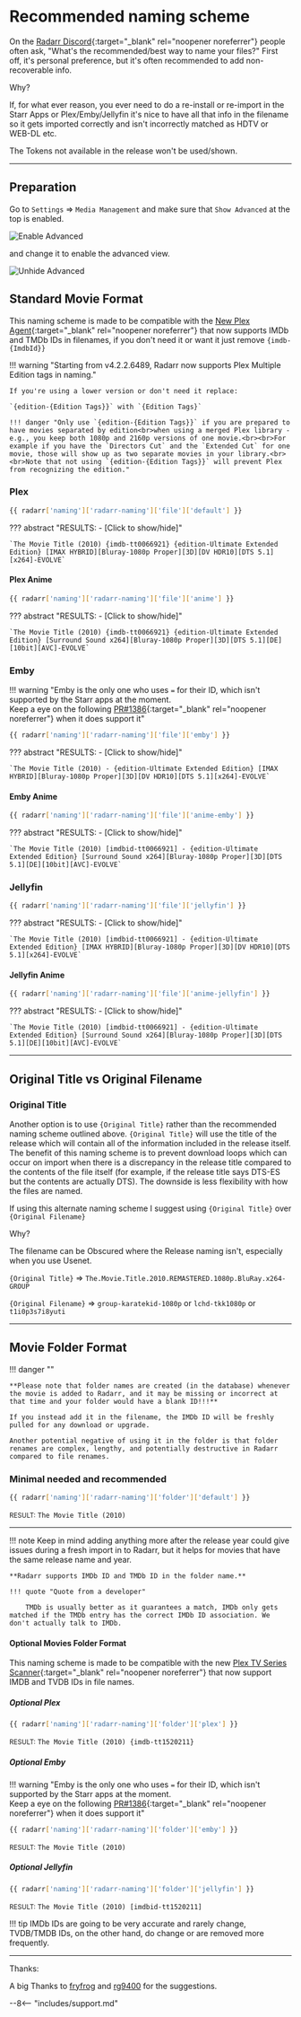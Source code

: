 # Recommended naming scheme

On the [Radarr Discord](https://radarr.video/discord){:target="_blank" rel="noopener noreferrer"} people often ask, "What's the recommended/best way to
name your files?" First off, it's personal preference, but it's often recommended to add non-recoverable info.

Why?

If, for what ever reason, you ever need to do a re-install or re-import in
the Starr Apps or Plex/Emby/Jellyfin it's nice to have all that info in the filename so
it gets imported correctly and isn't incorrectly matched as HDTV or WEB-DL etc.

The Tokens not available in the release won't be used/shown.

------

## Preparation

Go to `Settings` => `Media Management` and make sure that `Show Advanced` at the top is enabled.

![Enable Advanced](images/radarr-show-adavanced.png)

and change it to enable the advanced view.

![Unhide Advanced](images/unhide-advanced.png)

## Standard Movie Format

This naming scheme is made to be compatible with the [New Plex Agent](https://forums.plex.tv/t/new-plex-media-server-movie-scanner-and-agent-preview/593269/517){:target="_blank" rel="noopener noreferrer"} that now supports IMDb and TMDb IDs in filenames, if you don't need it or want it just remove `{imdb-{ImdbId}}`

!!! warning "Starting from v4.2.2.6489, Radarr now supports Plex Multiple Edition tags in naming."

    If you're using a lower version or don't need it replace:

    `{edition-{Edition Tags}}` with `{Edition Tags}`

    !!! danger "Only use `{edition-{Edition Tags}}` if you are prepared to have movies separated by edition<br>when using a merged Plex library - e.g., you keep both 1080p and 2160p versions of one movie.<br><br>For example if you have the `Directors Cut` and the `Extended Cut` for one movie, those will show up as two separate movies in your library.<br><br>Note that not using `{edition-{Edition Tags}}` will prevent Plex from recognizing the edition."

### Plex

```bash
{{ radarr['naming']['radarr-naming']['file']['default'] }}
```

??? abstract "RESULTS: - [Click to show/hide]"

    `The Movie Title (2010) {imdb-tt0066921} {edition-Ultimate Extended Edition} [IMAX HYBRID][Bluray-1080p Proper][3D][DV HDR10][DTS 5.1][x264]-EVOLVE`

#### Plex Anime

```bash
{{ radarr['naming']['radarr-naming']['file']['anime'] }}
```

??? abstract "RESULTS: - [Click to show/hide]"

    `The Movie Title (2010) {imdb-tt0066921} {edition-Ultimate Extended Edition} [Surround Sound x264][Bluray-1080p Proper][3D][DTS 5.1][DE][10bit][AVC]-EVOLVE`

### Emby

!!! warning "Emby is the only one who uses `=` for their ID, which isn't supported by the Starr apps at the moment.<br>Keep a eye on the following [PR#1386](https://github.com/TRaSH-Guides/Guides/pull/1386){:target="_blank" rel="noopener noreferrer"} when it does support it"

```bash
{{ radarr['naming']['radarr-naming']['file']['emby'] }}
```

??? abstract "RESULTS: - [Click to show/hide]"

    `The Movie Title (2010) - {edition-Ultimate Extended Edition} [IMAX HYBRID][Bluray-1080p Proper][3D][DV HDR10][DTS 5.1][x264]-EVOLVE`

#### Emby Anime

```bash
{{ radarr['naming']['radarr-naming']['file']['anime-emby'] }}
```

??? abstract "RESULTS: - [Click to show/hide]"

    `The Movie Title (2010) [imdbid-tt0066921] - {edition-Ultimate Extended Edition} [Surround Sound x264][Bluray-1080p Proper][3D][DTS 5.1][DE][10bit][AVC]-EVOLVE`

### Jellyfin

```bash
{{ radarr['naming']['radarr-naming']['file']['jellyfin'] }}
```

??? abstract "RESULTS: - [Click to show/hide]"

    `The Movie Title (2010) [imdbid-tt0066921] - {edition-Ultimate Extended Edition} [IMAX HYBRID][Bluray-1080p Proper][3D][DV HDR10][DTS 5.1][x264]-EVOLVE`

#### Jellyfin Anime

```bash
{{ radarr['naming']['radarr-naming']['file']['anime-jellyfin'] }}
```

??? abstract "RESULTS: - [Click to show/hide]"

    `The Movie Title (2010) [imdbid-tt0066921] - {edition-Ultimate Extended Edition} [Surround Sound x264][Bluray-1080p Proper][3D][DTS 5.1][DE][10bit][AVC]-EVOLVE`

------

## Original Title vs  Original Filename

### Original Title

Another option is to use `{Original Title}` rather than the recommended naming scheme outlined above. `{Original Title}` will use the title of the release which will contain all of the information included in the release itself. The benefit of this naming scheme is to prevent download loops which can occur on import when there is a discrepancy in the release title compared to the contents of the file itself (for example, if the release title says DTS-ES but the contents are actually DTS). The downside is less flexibility with how the files are named.

If using this alternate naming scheme I suggest using `{Original Title}` over `{Original Filename}`

Why?

The filename can be Obscured where the Release naming isn't, especially when you use Usenet.

`{Original Title}` => `The.Movie.Title.2010.REMASTERED.1080p.BluRay.x264-GROUP`

`{Original Filename}` => `group-karatekid-1080p` or `lchd-tkk1080p` or `t1i0p3s7i8yuti`

------

## Movie Folder Format

!!! danger ""

    **Please note that folder names are created (in the database) whenever the movie is added to Radarr, and it may be missing or incorrect at that time and your folder would have a blank ID!!!**

    If you instead add it in the filename, the IMDb ID will be freshly pulled for any download or upgrade.

    Another potential negative of using it in the folder is that folder renames are complex, lengthy, and potentially destructive in Radarr compared to file renames.

### Minimal needed and recommended

```bash
{{ radarr['naming']['radarr-naming']['folder']['default'] }}
```

<small>RESULT:</small> `The Movie Title (2010)`

------

!!! note
    Keep in mind adding anything more after the release year could give issues during a fresh import in to Radarr, but it helps for movies that have the same release name and year.

    **Radarr supports IMDb ID and TMDb ID in the folder name.**

    !!! quote "Quote from a developer"

        TMDb is usually better as it guarantees a match, IMDb only gets matched if the TMDb entry has the correct IMDb ID association. We don't actually talk to IMDb.

#### Optional Movies Folder Format

This naming scheme is made to be compatible with the new [Plex TV Series Scanner](https://forums.plex.tv/t/beta-new-plex-tv-series-scanner/696242){:target="_blank" rel="noopener noreferrer"} that now support IMDB and TVDB IDs in file names.

##### Optional Plex

```bash
{{ radarr['naming']['radarr-naming']['folder']['plex'] }}
```

<small>RESULT:</small> `The Movie Title (2010) {imdb-tt1520211}`

##### Optional Emby

!!! warning "Emby is the only one who uses `=` for their ID, which isn't supported by the Starr apps at the moment.<br>Keep a eye on the following [PR#1386](https://github.com/TRaSH-Guides/Guides/pull/1386){:target="_blank" rel="noopener noreferrer"} when it does support it"

```bash
{{ radarr['naming']['radarr-naming']['folder']['emby'] }}
```

<small>RESULT:</small> `The Movie Title (2010)`

##### Optional Jellyfin

```bash
{{ radarr['naming']['radarr-naming']['folder']['jellyfin'] }}
```

<small>RESULT:</small> `The Movie Title (2010) [imdbid-tt1520211]`

!!! tip
    IMDb IDs are going to be very accurate and rarely change, TVDB/TMDB IDs, on the other hand, do change or are removed more frequently.

------

Thanks:

A big Thanks to [fryfrog](https://github.com/fryfrog) and [rg9400](https://github.com/rg9400) for the suggestions.

--8<-- "includes/support.md"
